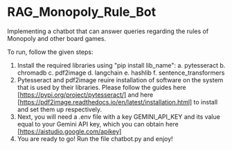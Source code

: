 # RAG_Monopoly_Rule_Bot
Implementing a chatbot that can answer queries regarding the rules of Monopoly and other board games.

To run, follow the given steps:

1) Install the required libraries using "pip install lib_name":
  a. pytesseract
  b. chromadb
  c. pdf2image
  d. langchain
  e. hashlib
  f. sentence_transformers
2) Pytesseract and pdf2image reuire installation of software on the system that is used by their libraries. Please follow the guides here [https://pypi.org/project/pytesseract/] and here [https://pdf2image.readthedocs.io/en/latest/installation.html] to install and set them up respectively.
3) Next, you will need a .env file with a key GEMINI_API_KEY and its value equal to your Gemini API key, which you can obtain here [https://aistudio.google.com/apikey]
4) You are ready to go! Run the file chatbot.py and enjoy!
